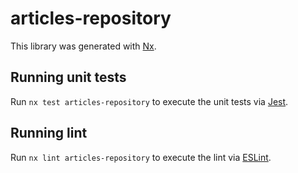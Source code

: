 # articles-repository

This library was generated with [Nx](https://nx.dev).

## Running unit tests

Run `nx test articles-repository` to execute the unit tests via [Jest](https://jestjs.io).

## Running lint

Run `nx lint articles-repository` to execute the lint via [ESLint](https://eslint.org/).
